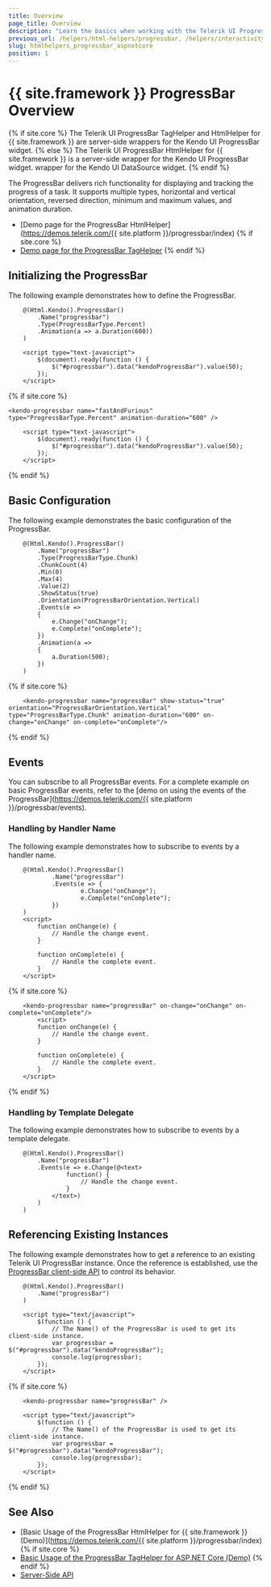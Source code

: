 ```yaml
---
title: Overview
page_title: Overview
description: "Learn the basics when working with the Telerik UI ProgressBar component for {{ site.framework }}."
previous_url: /helpers/html-helpers/progressbar, /helpers/interactivity/progressbar/overview
slug: htmlhelpers_progressbar_aspnetcore
position: 1
---
```


# {{ site.framework }} ProgressBar Overview

{% if site.core %}
The Telerik UI ProgressBar TagHelper and HtmlHelper for {{ site.framework }} are server-side wrappers for the Kendo UI ProgressBar widget.
{% else %}
The Telerik UI ProgressBar HtmlHelper for {{ site.framework }} is a server-side wrapper for the Kendo UI ProgressBar widget.
wrapper for the Kendo UI DataSource widget.
{% endif %}

The ProgressBar delivers rich functionality for displaying and tracking the progress of a task. It supports multiple types, horizontal and vertical orientation, reversed direction, minimum and maximum values, and animation duration.

* [Demo page for the ProgressBar HtmlHelper](https://demos.telerik.com/{{ site.platform }}/progressbar/index)
{% if site.core %}
* [Demo page for the ProgressBar TagHelper](https://demos.telerik.com/aspnet-core/progressbar/tag-helper)
{% endif %}

## Initializing the ProgressBar

The following example demonstrates how to define the ProgressBar.

```HtmlHelper
    @(Html.Kendo().ProgressBar()
        .Name("progressbar")
        .Type(ProgressBarType.Percent)
        .Animation(a => a.Duration(600))
    )

    <script type="text-javascript">
        $(document).ready(function () {
            $("#progressbar").data("kendoProgressBar").value(50);
        });
    </script>
```
{% if site.core %}
```TagHelper
<kendo-progressbar name="fastAndFurious" type="ProgressBarType.Percent" animation-duration="600" />

    <script type="text-javascript">
        $(document).ready(function () {
            $("#progressbar").data("kendoProgressBar").value(50);
        });
    </script>
```
{% endif %}

## Basic Configuration

The following example demonstrates the basic configuration of the ProgressBar.

```HtmlHelper
    @(Html.Kendo().ProgressBar()
        .Name("progressBar")
        .Type(ProgressBarType.Chunk)
        .ChunkCount(4)
        .Min(0)
        .Max(4)
        .Value(2)
        .ShowStatus(true)
        .Orientation(ProgressBarOrientation.Vertical)
        .Events(e =>
        {
            e.Change("onChange");
            e.Complete("onComplete");
        })
        .Animation(a =>
        {
            a.Duration(500);
        })
    )
```
{% if site.core %}
```TagHelper
    <kendo-progressbar name="progressBar" show-status="true" orientation="ProgressBarOrientation.Vertical" type="ProgressBarType.Chunk" animation-duration="600" on-change="onChange" on-complete="onComplete"/>
```
{% endif %}

## Events

You can subscribe to all ProgressBar events. For a complete example on basic ProgressBar events, refer to the [demo on using the events of the ProgressBar](https://demos.telerik.com/{{ site.platform }}/progressbar/events).

### Handling by Handler Name

The following example demonstrates how to subscribe to events by a handler name.

```HtmlHelper
    @(Html.Kendo().ProgressBar()
            .Name("progressBar")
            .Events(e => {
                    e.Change("onChange");
                    e.Complete("onComplete");
            })
    )
    <script>
        function onChange(e) {
            // Handle the change event.
        }

        function onComplete(e) {
            // Handle the complete event.
        }
    </script>
```
{% if site.core %}
```TagHelper
    <kendo-progressbar name="progressBar" on-change="onChange" on-complete="onComplete"/>
        <script>
        function onChange(e) {
            // Handle the change event.
        }

        function onComplete(e) {
            // Handle the complete event.
        }
    </script>
```
{% endif %}

### Handling by Template Delegate

The following example demonstrates how to subscribe to events by a template delegate.

```HtmlHelper
    @(Html.Kendo().ProgressBar()
        .Name("progressBar")
        .Events(e => e.Change(@<text>
                function() {
                    // Handle the change event.
                }
            </text>)
        )
    )
```

## Referencing Existing Instances

The following example demonstrates how to get a reference to an existing Telerik UI ProgressBar instance. Once the reference is established, use the [ProgressBar client-side API](https://docs.telerik.com/kendo-ui/api/javascript/ui/progressbar#methods) to control its behavior.

```HtmlHelper
    @(Html.Kendo().ProgressBar()
        .Name("progressBar")
    )

    <script type="text/javascript">
        $(function () {
            // The Name() of the ProgressBar is used to get its client-side instance.
            var progressbar = $("#progressbar").data("kendoProgressBar");
            console.log(progressbar);
        });
    </script>
```
{% if site.core %}
```TagHelper
    <kendo-progressbar name="progressBar" />

    <script type="text/javascript">
        $(function () {
            // The Name() of the ProgressBar is used to get its client-side instance.
            var progressbar = $("#progressbar").data("kendoProgressBar");
            console.log(progressbar);
        });
    </script>
```
{% endif %}

## See Also

* [Basic Usage of the ProgressBar HtmlHelper for {{ site.framework }} (Demo)](https://demos.telerik.com/{{ site.platform }}/progressbar/index)
{% if site.core %}
* [Basic Usage of the ProgressBar TagHelper for ASP.NET Core (Demo)](https://demos.telerik.com/aspnet-core/progressbar/tag-helper)
{% endif %}
* [Server-Side API](/api/progressbar)
